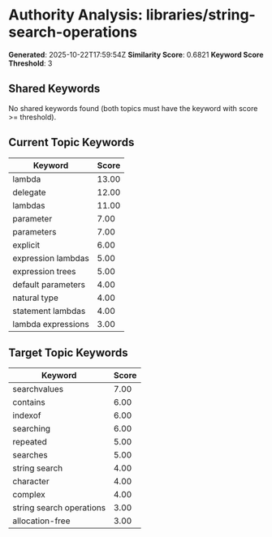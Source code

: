 # Authority Analysis: libraries/string-search-operations

**Generated**: 2025-10-22T17:59:54Z
**Similarity Score**: 0.6821
**Keyword Score Threshold**: 3

## Shared Keywords

No shared keywords found (both topics must have the keyword with score >= threshold).

## Current Topic Keywords

| Keyword | Score |
|---------|-------|
| lambda | 13.00 |
| delegate | 12.00 |
| lambdas | 11.00 |
| parameter | 7.00 |
| parameters | 7.00 |
| explicit | 6.00 |
| expression lambdas | 5.00 |
| expression trees | 5.00 |
| default parameters | 4.00 |
| natural type | 4.00 |
| statement lambdas | 4.00 |
| lambda expressions | 3.00 |

## Target Topic Keywords

| Keyword | Score |
|---------|-------|
| searchvalues | 7.00 |
| contains | 6.00 |
| indexof | 6.00 |
| searching | 6.00 |
| repeated | 5.00 |
| searches | 5.00 |
| string search | 4.00 |
| character | 4.00 |
| complex | 4.00 |
| string search operations | 3.00 |
| allocation-free | 3.00 |

